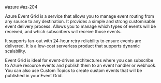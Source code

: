 #azure #az-204 

Azure Event Grid is a service that allows you to manage event routing from any source to any destination.
It provides a simple and strong customisable event delivery process.
Allows you to manage which types of events will be received, and which subscribers will receive those events.

It supports fan-out with 24-hour retry reliability to ensure events are delivered.
It is a low-cost serverless product that supports dynamic scalability.

Event Grid is ideal for event-driven architectures where you can subscribe to Azure resource events and publish them to an event handler or webhook.
You can also use Custom Topics to create custom events that will be published in your Event Grid.